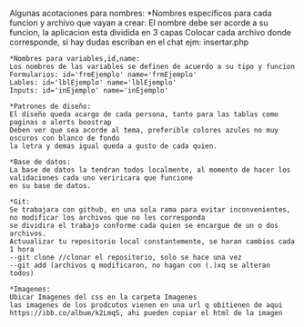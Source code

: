 Algunas acotaciones para nombres:
    *Nombres especificos para cada funcion y archivo que vayan a crear:
    El nombre debe ser acorde a su funcion, la aplicacion esta dividida en 3 capas
    Colocar cada archivo donde corresponde, si hay dudas escriban en el chat
    ejm: insertar.php

    *Nombres para variables,id,name:
    Los nombres de las variables se definen de acuerdo a su tipo y funcion
    Formularios: id='frmEjemplo' name='frmEjemplo'
    Lables: id='lblEjemplo' name='lblEjemplo'
    Inputs: id='inEjemplo' name='inEjemplo'

    *Patrones de diseño:
    El diseño queda acargo de cada persona, tanto para las tablas como paginas o alerts boostrap
    Deben ver que sea acorde al tema, preferible colores azules no muy oscuros con blanco de fondo
    la letra y demas igual queda a gusto de cada quien.

    *Base de datos:
    La base de datos la tendran todos localmente, al momento de hacer los validaciones cada uno veriricara que funcione
    en su base de datos.

    *Git:
    Se trabajara con github, en una sola rama para evitar inconvenientes, no modificar los archivos que no les corresponda
    se dividira el trabajo conforme cada quien se encargue de un o dos archivos.
    Actuualizar tu repositorio local constantemente, se haran cambios cada 1 hora
    --git clone //clonar el repositorio, solo se hace una vez
    --git add (archivos q modificaron, no hagan con (.)xq se alteran todos)

    *Imagenes:
    Ubicar Imagenes del css en la carpeta Imagenes
    las imagenes de los prodcutos vienen en una url q obitienen de aqui https://ibb.co/album/k2LmqS, ahi pueden copiar el html de la imagen
